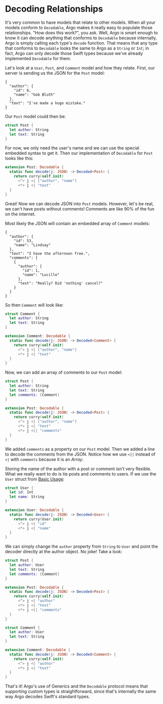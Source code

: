 # Decoding Relationships

It's very common to have models that relate to other models. When all your
models conform to `Decodable`, Argo makes it really easy to populate those
relationships. "How does this work?", you ask. Well, Argo is smart enough to
know it can decode anything that conforms to `Decodable` because internally,
Argo is simply calling each type's `decode` function. That means that any type
that conforms to `Decodable` looks the same to Argo as a `String` or `Int`; in
fact, Argo can only decode those Swift types because we've already implemented
`Decodable` for them.

Let's look at a `User`, `Post`, and `Comment` model and how they relate. First,
our server is sending us the JSON for the `Post` model:

```
{
  "author": {
    "id": 6,
    "name": "Gob Bluth"
  },
  "text": "I've made a huge mistake."
}
```

Our `Post` model could then be:

```swift
struct Post {
  let author: String
  let text: String
}
```

For now, we only need the user's name and we can use the special embedded syntax
to get it. Then our implementation of `Decodable` for `Post` looks
like this:

```swift
extension Post: Decodable {
  static func decode(j: JSON) -> Decoded<Post> {
    return curry(self.init)
      <^> j <| ["author", "name"]
      <*> j <| "text"
  }
}
```

Great! Now we can decode JSON into `Post` models. However, let's be real, we
can't have posts without comments! Comments are like 90% of the fun on the
internet.

Most likely the JSON will contain an embedded array of `Comment` models:

```
{
  "author": {
    "id": 53,
    "name": "Lindsay"
  },
  "text": "I have the afternoon free.",
  "comments": [
    {
      "author": {
        "id": 1,
        "name": "Lucille"
      },
      "text": "Really? Did 'nothing' cancel?"
    }
  ]
}
```

So then `Comment` will look like:

```swift
struct Comment {
  let author: String
  let text: String
}

extension Comment: Decodable {
  static func decode(j: JSON) -> Decoded<Comment> {
    return curry(self.init)
      <^> j <| ["author", "name"]
      <*> j <| "text"
  }
}
```

Now, we can add an array of comments to our `Post` model:

```swift
struct Post {
  let author: String
  let text: String
  let comments: [Comment]
}

extension Post: Decodable {
  static func decode(j: JSON) -> Decoded<Post> {
    return curry(self.init)
      <^> j <| ["author", "name"]
      <*> j <| "text"
      <*> j <|| "comments"
  }
}
```

We added `comments` as a property on our `Post` model. Then we added a line to
decode the comments from the JSON. Notice how we use `<||` instead of `<|` with
`comments` because it is an _Array_.

Storing the name of the author with a post or comment isn't very flexible.
What we really want to do is tie posts and comments to users. If we use the
`User` struct from [Basic Usage]:

[Basic Usage]: Basic-Usage.md

```swift
struct User {
  let id: Int
  let name: String
}

extension User: Decodable {
  static func decode(j: JSON) -> Decoded<User> {
    return curry(User.init)
      <^> j <| "id"
      <*> j <| "name"
  }
}
```

We can simply change the `author` property from `String` to `User` and point the
decoder directly at the author object. No joke! Take a look:

```swift
struct Post {
  let author: User
  let text: String
  let comments: [Comment]
}

extension Post: Decodable {
  static func decode(j: JSON) -> Decoded<Post> {
    return curry(self.init)
      <^> j <| "author"
      <*> j <| "text"
      <*> j <|| "comments"
  }
}

struct Comment {
  let author: User
  let text: String
}

extension Comment: Decodable {
  static func decode(j: JSON) -> Decoded<Comment> {
    return curry(self.init)
      <^> j <| "author"
      <*> j <| "text"
  }
}
```

That's it! Argo's use of Generics and the `Decodable` protocol means that
supporting custom types is straightforward, since that's internally the same way
Argo decodes Swift's standard types.
